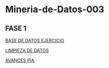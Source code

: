 # Mineria-de-Datos-003
## FASE 1
[BASE DE DATOS EJERCICIO](https://github.com/SahoriRamirez/MineriaDeDatos/blob/main/Ej1_BaseDatos_4.pdf)

[LIMPIEZA DE  DATOS](https://github.com/SahoriRamirez/MineriaDeDatos/blob/main/Archivos/Ej_Limpieza_04.ipynb)

[AVANCES PIA](https://github.com/SahoriRamirez/MineriaDeDatos/blob/main/Archivos/Avance1_PIA_04%20.ipynb)

